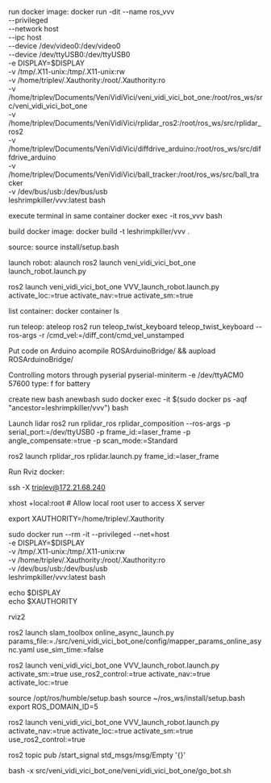 run docker image:
docker run -dit --name ros_vvv \
  --privileged \
  --network host \
  --ipc host \
  --device /dev/video0:/dev/video0 \
  --device /dev/ttyUSB0:/dev/ttyUSB0 \
  -e DISPLAY=$DISPLAY \
  -v /tmp/.X11-unix:/tmp/.X11-unix:rw \
  -v /home/triplev/.Xauthority:/root/.Xauthority:ro \
  -v /home/triplev/Documents/VeniVidiVici/veni_vidi_vici_bot_one:/root/ros_ws/src/veni_vidi_vici_bot_one \
  -v /home/triplev/Documents/VeniVidiVici/rplidar_ros2:/root/ros_ws/src/rplidar_ros2 \
  -v /home/triplev/Documents/VeniVidiVici/diffdrive_arduino:/root/ros_ws/src/diffdrive_arduino \
  -v /home/triplev/Documents/VeniVidiVici/ball_tracker:/root/ros_ws/src/ball_tracker \
  -v /dev/bus/usb:/dev/bus/usb \
  leshrimpkiller/vvv:latest bash


execute terminal in same container
docker exec -it ros_vvv bash

build docker image:
docker build -t leshrimpkiller/vvv .

source:
source install/setup.bash

launch robot:
alaunch
ros2 launch veni_vidi_vici_bot_one launch_robot.launch.py 

ros2 launch veni_vidi_vici_bot_one VVV_launch_robot.launch.py activate_loc:=true activate_nav:=true activate_sm:=true

list container:
docker container ls

run teleop:
ateleop
ros2 run teleop_twist_keyboard teleop_twist_keyboard --ros-args -r /cmd_vel:=/diff_cont/cmd_vel_unstamped

Put code on Arduino
acompile ROSArduinoBridge/ && aupload ROSArduinoBridge/

Controlling motors through pyserial
pyserial-miniterm -e /dev/ttyACM0 57600
type: f for battery

create new bash
anewbash
sudo docker exec -it $(sudo docker ps -aqf "ancestor=leshrimpkiller/vvv") bash

Launch lidar
ros2 run rplidar_ros rplidar_composition --ros-args -p serial_port:=/dev/ttyUSB0 -p frame_id:=laser_frame -p angle_compensate:=true -p scan_mode:=Standard

ros2 launch rplidar_ros rplidar.launch.py frame_id:=laser_frame

Run Rviz docker:

ssh -X triplev@172.21.68.240

xhost +local:root  # Allow local root user to access X server

export XAUTHORITY=/home/triplev/.Xauthority

sudo docker run --rm -it --privileged --net=host \
  -e DISPLAY=$DISPLAY \
  -v /tmp/.X11-unix:/tmp/.X11-unix:rw \
  -v /home/triplev/.Xauthority:/root/.Xauthority:ro \
  -v /dev/bus/usb:/dev/bus/usb \
  leshrimpkiller/vvv:latest bash

echo $DISPLAY       
echo $XAUTHORITY 

rviz2

ros2 launch slam_toolbox online_async_launch.py params_file:=./src/veni_vidi_vici_bot_one/config/mapper_params_online_async.yaml use_sim_time:=false

ros2 launch veni_vidi_vici_bot_one VVV_launch_robot.launch.py activate_sm:=true use_ros2_control:=true activate_nav:=true activate_loc:=true

source /opt/ros/humble/setup.bash
source ~/ros_ws/install/setup.bash
export ROS_DOMAIN_ID=5

ros2 launch veni_vidi_vici_bot_one VVV_launch_robot.launch.py activate_nav:=true activate_loc:=true activate_sm:=true use_ros2_control:=true 

ros2 topic pub /start_signal std_msgs/msg/Empty '{}'

 bash -x src/veni_vidi_vici_bot_one/veni_vidi_vici_bot_one/go_bot.sh
